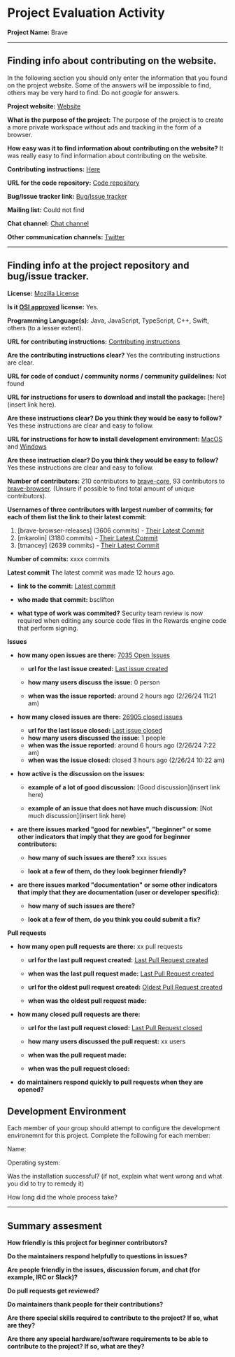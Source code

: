 # Project Evaluation Activity



__Project Name:__ Brave 


---

## Finding info about contributing on the website.

In the following section you should only enter the information that you
found on the project website. Some of the answers will be impossible to find, others
may be very hard to find. Do not _google_ for answers.

__Project website:__ [Website](https://brave.com/)


__What is the purpose of the project:__ The purpose of the project is to create a more private workspace without ads and tracking in the form of a browser.


__How easy was it to find information about contributing on the website?__ It was really easy to find information about contributing on the website.


__Contributing instructions:__ [Here](https://github.com/brave/brave-browser/blob/master/CONTRIBUTING.md) 

__URL for the code repository:__ [Code repository](https://github.com/brave/)

__Bug/Issue tracker link:__ [Bug/Issue tracker](https://github.com/brave/brave-browser/issues)

__Mailing list:__ Could not find

__Chat channel:__ [Chat channel](https://bravesoftware.slack.com/)

__Other communication channels:__ [Twitter](https://twitter.com/brave)


---

## Finding info at the project repository and bug/issue tracker.

__License:__ [Mozilla License](https://github.com/brave/brave-browser/blob/master/LICENSE)

__Is it [OSI approved](https://opensource.org/licenses/alphabetical) license:__ Yes.

__Programming Language(s):__ Java, JavaScript, TypeScript, C++, Swift, others (to a lesser extent).

__URL for contributing instructions:__ [Contributing instructions](https://github.com/brave/brave-browser/blob/master/CONTRIBUTING.md#how-can-you-contribute)

__Are the contributing instructions clear?__ Yes the contributing instructions are clear.


__URL for code of conduct / community norms / community guildelines:__ Not found

__URL for instructions for users to download and install the package:__  [here](insert link here). 


__Are these instructions clear? Do you think they would be easy to follow?__ Yes these instructions are clear and easy to follow.


__URL for instructions for how to install development environment:__ [MacOS](https://github.com/brave/brave-browser/wiki/macOS-Development-Environment) and [Windows](https://github.com/brave/brave-browser/wiki/Windows-Development-Environment)


__Are these instruction clear? Do you think they would be easy to follow?__ Yes these instructions are clear and easy to follow.


__Number of contributors:__ 210 contributors to [brave-core](https://github.com/brave/brave-core), 93 contributors to [brave-browser](https://github.com/brave/brave-browser). (Unsure if possible to find total amount of unique contributors).


__Usernames of three contributors with largest number of commits; for
each of them list the link to their latest commit__: 

1. [brave-browser-releases] (3606 commits) - [Their Latest Commit](https://github.com/brave/brave-core/commit/23a4475751f4a5ee42eb90518d1b02efb8ef2b0e)
1. [mkarolin] (3180 commits) - [Their Latest Commit](https://github.com/brave/brave-core/commit/7cdd666b3e9a1838158db03208ecca74694660a3)
1. [tmancey] (2639 commits) - [Their Latest Commit](https://github.com/brave/brave-core/commit/c01abe9dcda49ffd3a773fa1be0c61313f01b73a)


__Number of commits:__ xxxx commits

__Latest commit__ The latest commit was made 12 hours ago.

- __link to the commit:__ [Latest commit](https://github.com/brave/brave-core/commit/134f781efe672a85a71fe8d0ea8ad076342da197)

- __who made that commit:__ bsclifton

- __what type of work was commited?__ Security team review is now required when editing any source code files in the Rewards engine code that perform signing.


__Issues__

- __how many open issues are there:__ [7035 Open Issues](https://github.com/brave/brave-browser/issues?q=is%3Aopen+is%3Aissue)

    - __url for the last issue created:__ [Last issue created](https://github.com/brave/brave-browser/issues/36372)

    - __how many users discuss the issue:__ 0 person
    
    - __when was the issue reported:__ around 2 hours ago (2/26/24 11:21 am)
    

- __how many closed issues are there:__ [26905 closed issues](https://github.com/brave/brave-browser/issues?q=is%3Aissue+is%3Aclosed)
    - __url for the last issue closed:__ [Last issue closed](https://github.com/brave/brave-browser/issues/36369)
    - __how many users discussed the issue:__ 1 people
    - __when was the issue reported:__ around 6 hours ago (2/26/24 7:22 am)
    - __when was the issue closed:__  closed 3 hours ago (2/26/24 10:22 am)

- __how active is the discussion on the issues:__ 

    - __example of a lot of good discussion:__ [Good discussion](insert link here)
    
    - __example of an issue that does not have much discussion:__ [Not much discussion](insert link here)



- __are there issues marked "good for newbies", "beginner" or some other indicators that imply that they are good for beginner contributors:__ 

    - __how many of such issues are there?__ xxx issues
    
    - __look at a few of them, do they look beginner friendly?__ 



- __are there issues marked "documentation" or some other indicators that imply that they are documentation (user or developer specific):__ 

    - __how many of such issues are there?__ 
    
    - __look at a few of them, do you think you could submit a fix?__ 



__Pull requests__

- __how many open pull requests are there:__ xx pull requests

    - __url for the last pull request created:__ [Last Pull Request created]()
    
    - __when was the last pull request made:__ [Last Pull Request created]()

    - __url for the oldest pull request created:__ [Oldest Pull Request created]()
    
    - __when was the oldest pull request made:__ 

- __how many closed pull requests are there:__ 

    - __url for the last pull request closed:__ [Last Pull Request closed]()
    
    - __how many users discussed the pull request:__ xx users
    
    - __when was the pull request made:__  
    
    - __when was the pull request closed:__ 
    

- __do maintainers respond quickly to pull requests when they are opened?__ 


## Development Environment 

Each member of your group should attempt to configure the development environemnt 
for this project. Complete the following for each member:

Name: 

Operating system: 

Was the installation successful? (if not, explain what went wrong and 
what you did to try to remedy it)

How long did the whole process take? 


---


## Summary assesment
__How friendly is this project for beginner contributors?__




__Do the maintainers respond helpfully to questions in issues?__



__Are people friendly in the issues, discussion forum, and chat (for example, IRC or Slack)?__




__Do pull requests get reviewed?__



__Do maintainers thank people for their contributions?__



__Are there special skills required to contribute to the project? If so, what are they?__



__Are there any special hardware/software requirements to be able to contribute to the project? If so, what are they?__



